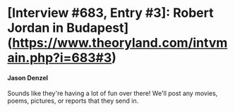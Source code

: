 # [Interview #683, Entry #3]: Robert Jordan in Budapest](https://www.theoryland.com/intvmain.php?i=683#3)

#### Jason Denzel

Sounds like they're having a lot of fun over there! We'll post any movies, poems, pictures, or reports that they send in.


